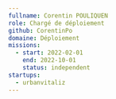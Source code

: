 ```yaml
---
fullname: Corentin POULIQUEN
role: Chargé de déploiement
github: CorentinPo
domaine: Déploiement
missions:
  - start: 2022-02-01
    end: 2022-10-01
    status: independent
startups:
  - urbanvitaliz
---
```


